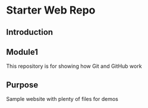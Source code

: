 # Starter Web Repo
## Introduction
## Module1

This repository is for showing how Git and GitHub work

## Purpose

Sample website with plenty of files for demos